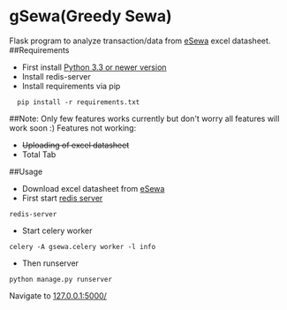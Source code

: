 # gSewa(Greedy Sewa)
Flask program to analyze transaction/data from [eSewa](http://www.esewa.com.np) excel datasheet. 
##Requirements
- First install [Python 3.3 or newer version](https://www.python.org/downloads/)
- Install redis-server
- Install requirements via pip
```
  pip install -r requirements.txt
``` 
##Note:
Only few features works currently but don't worry all features will work soon :)
Features not working:

- ~~Uploading of excel datasheet~~
- Total Tab

##Usage
- Download excel datasheet from [eSewa](http://www.esewa.com.np)
- First start [redis server](http://redis.io/download) 
```
redis-server
```
- Start celery worker
```
celery -A gsewa.celery worker -l info
```
- Then runserver
```
python manage.py runserver
```

Navigate to [127.0.0.1:5000/](http://127.0.0.1:5000/)


